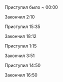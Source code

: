 Приступил было ~ 00:00

Закончил 2:10

Приступил 15:35

Закончил 18:12

Приступил 1:15

Закончил 3:51

Приступил 14:50

Закончил 16:50
